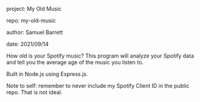 project:	My Old Music

repo:		my-old-music

author:		Samuel Barrett

date:		2021/09/14

How old is your Spotify music? This program will analyze your Spotify data and tell you the average age of the music you listen to.

Built in Node.js using Express.js.

Note to self: remember to never include my Spotify Client ID in the public repo. That is not ideal.
